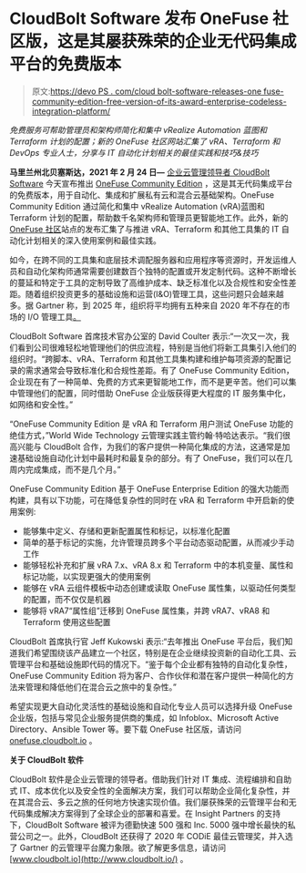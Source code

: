 # CloudBolt Software 发布 OneFuse 社区版，这是其屡获殊荣的企业无代码集成平台的免费版本

> 原文:[https://devo PS . com/cloud bolt-software-releases-one fuse-community-edition-free-version-of-its-award-enterprise-codeless-integration-platform/](https://devops.com/cloudbolt-software-releases-onefuse-community-edition-free-version-of-its-award-winning-enterprise-codeless-integration-platform/)

*免费服务可帮助管理员和架构师简化和集中 vRealize Automation 蓝图和 Terraform 计划的配置；新的 OneFuse 社区网站汇集了 vRA、Terraform 和 DevOps 专业人士，分享与 IT 自动化计划相关的最佳实践和技巧&技巧*

**马里兰州北贝塞斯达，2021 年 2 月 24 日—** [企业云管理领导者 CloudBolt Software](http://www.cloudbolt.io/) 今天宣布推出 [OneFuse Community Edition](https://www.cloudbolt.io/onefuse-community-edition/download/) ，这是其无代码集成平台的免费版本，用于自动化、集成和扩展私有云和混合云基础架构。OneFuse Community Edition 通过简化和集中 vRealize Automation (vRA)蓝图和 Terraform 计划的配置，帮助数千名架构师和管理员更智能地工作。此外，新的 [OneFuse 社区](https://onefuse.cloudbolt.io/)站点的发布汇集了与推进 vRA、Terraform 和其他工具集的 IT 自动化计划相关的深入使用案例和最佳实践。

如今，在跨不同的工具集和底层技术调配服务器和应用程序等资源时，开发运维人员和自动化架构师通常需要创建数百个独特的配置或开发定制代码。这种不断增长的蔓延和特定于工具的定制导致了高维护成本、缺乏标准化以及合规性和安全性差距。随着组织投资更多的基础设施和运营(I&O)管理工具，这些问题只会越来越多。据 Gartner 称，到 2025 年，组织将平均拥有五种来自 2020 年不存在的市场的 I/O 管理工具[。](https://www.gartner.com/document/3989612)

CloudBolt Software 首席技术官办公室的 David Coulter 表示:“一次又一次，我们看到公司很难轻松地管理他们的供应流程，特别是当他们将新工具集引入他们的组织时。“跨脚本、vRA、Terraform 和其他工具集构建和维护每项资源的配置记录的需求通常会导致标准化和合规性差距。有了 OneFuse Community Edition，企业现在有了一种简单、免费的方式来更智能地工作，而不是更辛苦。他们可以集中管理他们的配置，同时借助 OneFuse 企业版获得更大程度的 IT 服务集中化，如网络和安全性。”

“OneFuse Community Edition 是 vRA 和 Terraform 用户测试 OneFuse 功能的绝佳方式，”World Wide Technology 云管理实践主管约翰·特哈达表示。“我们很高兴能与 CloudBolt 合作，为我们的客户提供一种简化集成的方法，这通常是加速基础设施自动化计划中最耗时和最复杂的部分。有了 OneFuse，我们可以在几周内完成集成，而不是几个月。”

OneFuse Community Edition 基于 OneFuse Enterprise Edition 的强大功能而构建，具有以下功能，可在降低复杂性的同时在 vRA 和 Terraform 中开启新的使用案例:

*   能够集中定义、存储和更新配置属性和标记，以标准化配置
*   简单的基于标记的实施，允许管理员跨多个平台动态驱动配置，从而减少手动工作
*   能够轻松补充和扩展 vRA 7.x、vRA 8.x 和 Terraform 中的本机变量、属性和标记功能，以实现更强大的使用案例
*   能够在 vRA 云组件模板中动态创建或读取 OneFuse 属性集，以驱动任何类型的配置，而不仅仅是机器
*   能够将 vRA7“属性组”迁移到 OneFuse 属性集，并跨 vRA7、vRA8 和 Terraform 使用这些配置

CloudBolt 首席执行官 Jeff Kukowski 表示:“去年推出 OneFuse 平台后，我们知道我们希望围绕该产品建立一个社区，特别是在企业继续投资新的自动化工具、云管理平台和基础设施即代码的情况下。“鉴于每个企业都有独特的自动化复杂性，OneFuse Community Edition 将为客户、合作伙伴和潜在客户提供一种简化的方法来管理和降低他们在混合云之旅中的复杂性。”

希望实现更大自动化灵活性的基础设施和自动化专业人员可以选择升级 OneFuse 企业版，包括与常见企业服务提供商的集成，如 Infoblox、Microsoft Active Directory、Ansible Tower 等。要下载 OneFuse 社区版，请访问 [onefuse.cloudbolt.io](https://onefuse.cloudbolt.io/) 。

**关于 CloudBolt 软件**

CloudBolt 软件是企业云管理的领导者。借助我们针对 IT 集成、流程编排和自助式 IT、成本优化以及安全性的全面解决方案，我们可以帮助企业简化复杂性，并在其混合云、多云之旅的任何地方快速实现价值。我们屡获殊荣的云管理平台和无代码集成解决方案得到了全球企业的部署和喜爱。在 Insight Partners 的支持下，CloudBolt Software 被评为德勤快速 500 强和 Inc. 5000 强中增长最快的私营公司之一。此外，CloudBolt 还获得了 2020 年 CODiE 最佳云管理奖，并入选了 Gartner 的云管理平台魔力象限。欲了解更多信息，请访问 [www.cloudbolt.io](http://www.cloudbolt.io/) 。